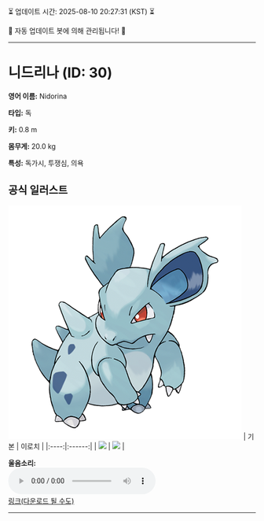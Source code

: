 
⏳ 업데이트 시간: 2025-08-10 20:27:31 (KST) ⏳

🤖 자동 업데이트 봇에 의해 관리됩니다! 🤖

---

# 니드리나 (ID: 30)
**영어 이름:** Nidorina

**타입:** 독

**키:** 0.8 m

**몸무게:** 20.0 kg

**특성:** 독가시, 투쟁심, 의욕

## 공식 일러스트
![](https://raw.githubusercontent.com/PokeAPI/sprites/master/sprites/pokemon/other/official-artwork/30.png)
| 기본 | 이로치 |
|:----:|:------:|
| <img src="http://play.pokemonshowdown.com/sprites/ani/nidorina.gif" width="200"> | <img src="http://play.pokemonshowdown.com/sprites/ani-shiny/nidorina.gif" width="200"> |

**울음소리:**<br><audio controls src="https://raw.githubusercontent.com/PokeAPI/cries/main/cries/pokemon/latest/30.ogg"></audio><br> [링크(다운로드 될 수도)](https://raw.githubusercontent.com/PokeAPI/cries/main/cries/pokemon/latest/30.ogg)


---
